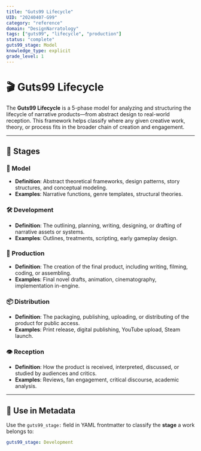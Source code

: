 ```yaml
---
title: "Guts99 Lifecycle"
UID: "20240407-G99"
category: "reference"
domain: "DesignNarratology"
tags: ["guts99", "lifecycle", "production"]
status: "complete"
guts99_stage: Model
knowledge_type: explicit
grade_level: 1
---
```


# 🎬 Guts99 Lifecycle

The **Guts99 Lifecycle** is a 5-phase model for analyzing and structuring the lifecycle of narrative products—from abstract design to real-world reception. This framework helps classify where any given creative work, theory, or process fits in the broader chain of creation and engagement.

---

## 🔁 Stages

### 🧠 Model

- **Definition**: Abstract theoretical frameworks, design patterns, story structures, and conceptual modeling.
- **Examples**: Narrative functions, genre templates, structural theories.

### 🛠 Development

- **Definition**: The outlining, planning, writing, designing, or drafting of narrative assets or systems.
- **Examples**: Outlines, treatments, scripting, early gameplay design.

### 🎥 Production

- **Definition**: The creation of the final product, including writing, filming, coding, or assembling.
- **Examples**: Final novel drafts, animation, cinematography, implementation in-engine.

### 📦 Distribution

- **Definition**: The packaging, publishing, uploading, or distributing of the product for public access.
- **Examples**: Print release, digital publishing, YouTube upload, Steam launch.

### 👁 Reception

- **Definition**: How the product is received, interpreted, discussed, or studied by audiences and critics.
- **Examples**: Reviews, fan engagement, critical discourse, academic analysis.

---

## 🧭 Use in Metadata

Use the `guts99_stage:` field in YAML frontmatter to classify the **stage** a work belongs to:

```yaml
guts99_stage: Development
```

